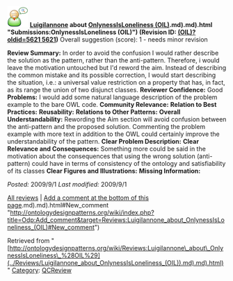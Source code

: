 [![](../images/thumb/2/29/Reviewer.png/48px-Reviewer.png)](../Image/Reviewer.png "Reviewer.png")
__[LuigiIannone](../User/LuigiIannone "User:LuigiIannone") about [OnlynessIsLoneliness (OIL)](../Submissions/OnlynessIsLoneliness_(OIL)).md).md).html "Submissions:OnlynessIsLoneliness (OIL)") (Revision ID: [(OIL)?oldid=5621 5621](../Submissions/OnlynessIsLoneliness "http://ontologydesignpatterns.org/wiki/Submissions:OnlynessIsLoneliness"))__
Overall suggestion (score): 1 - needs minor revision




 __Review Summary:__ In order to avoid the confusion I would rather describe the solution as the pattern, rather than the anti-pattern. Therefore, i would leave the motivation untouched but I'd reword the aim. Instead of describing the common mistake and its possible correction, I would start describing the situation, i.e.: a universal value restriction on a property that has, in fact, as its range the union of two disjunct classes.
__Reviewer Confidence:__ Good
__Problems:__ I would add some natural language description of the problem example to the bare OWL code.
__Community Relevance:__ 
__Relation to Best Practices:__ 
__Reusability:__ 
__Relations to Other Patterns:__ 
__Overall Understandability:__ Rewording the Aim section will avoid confusion between the anti-pattern and the proposed solution.
Commenting the problem example with more text in addition to the OWL could certainly improve the understandability of the pattern.
__Clear Problem Description:__ 
__Clear Relevance and Consequences:__ Something more could be said in the motivation about the consequences that using the wrong solution (anti-pattern) could have in terms of consistency of the ontology and satisfiability of its classes
__Clear Figures and Illustrations:__ 
__Missing Information:__ 

_Posted:_ 2009/9/1 _Last modified:_ 2009/9/1



[All reviews](../Reviews/Main "Reviews:Main") | [Add a comment at the bottom of this page](index.php@title=Odp%253AAdd_comment&target=../Reviews/LuigiIannone_about_OnlynessIsLoneliness_(OIL)).md).md).html#New_comment "http://ontologydesignpatterns.org/wiki/index.php?title=Odp:Add_comment&target=Reviews:LuigiIannone_about_OnlynessIsLoneliness_(OIL)#New_comment")


Retrieved from "[http://ontologydesignpatterns.org/wiki/Reviews:LuigiIannone\_about\_OnlynessIsLoneliness\_%28OIL%29](../Reviews/LuigiIannone_about_OnlynessIsLoneliness_(OIL)).md).md).html)"
 [Category](http://ontologydesignpatterns.org/wiki/Special:Categories "Special:Categories"): [QCReview](../Category/QCReview "Category:QCReview")